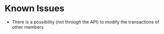 # Known Issues

- There is a possibility (not through the API) to modify the transactions of other members
